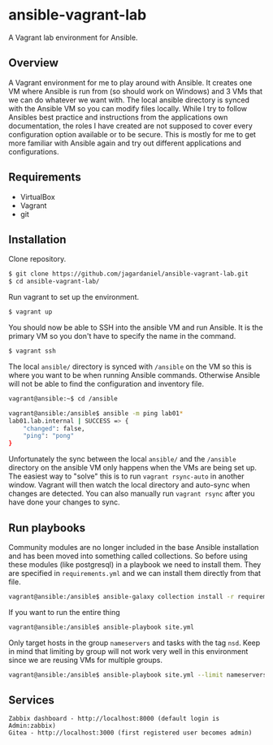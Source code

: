 # ansible-vagrant-lab

A Vagrant lab environment for Ansible.

## Overview

A Vagrant environment for me to play around with Ansible. It creates one VM where Ansible is run from (so should work on Windows) and 3 VMs that we can do whatever we want with. The local ansible directory is synced with the Ansible VM so you can modify files locally. While I try to follow Ansibles best practice and instructions from the applications own documentation, the roles I have created are not supposed to cover every configuration option available or to be secure. This is mostly for me to get more familiar with Ansible again and try out different applications and configurations.

## Requirements

- VirtualBox
- Vagrant
- git

## Installation

Clone repository.
```bash
$ git clone https://github.com/jagardaniel/ansible-vagrant-lab.git
$ cd ansible-vagrant-lab/
```

Run vagrant to set up the environment.
```bash
$ vagrant up
```

You should now be able to SSH into the ansible VM and run Ansible. It is the primary VM so you don't have to specify the name in the command.
```bash
$ vagrant ssh
```

 The local `ansible/` directory is synced with `/ansible` on the VM so this is where you want to be when running Ansible commands. Otherwise Ansible will not be able to find the configuration and inventory file.
```bash
vagrant@ansible:~$ cd /ansible

vagrant@ansible:/ansible$ ansible -m ping lab01*
lab01.lab.internal | SUCCESS => {
    "changed": false,
    "ping": "pong"
}
```

Unfortunately the sync between the local `ansible/` and the `/ansible` directory on the ansible VM only happens when the VMs are being set up. The easiest way to "solve" this is to run `vagrant rsync-auto` in another window. Vagrant will then watch the local directory and auto-sync when changes are detected. You can also manually run `vagrant rsync` after you have done your changes to sync.


## Run playbooks

Community modules are no longer included in the base Ansible installation and has been moved into something called collections. So before using these modules (like postgresql) in a playbook we need to install them. They are specified in `requirements.yml` and we can install them directly from that file.

```bash
vagrant@ansible:/ansible$ ansible-galaxy collection install -r requirements.yml
```

If you want to run the entire thing
```bash
vagrant@ansible:/ansible$ ansible-playbook site.yml
```

Only target hosts in the group `nameservers` and tasks with the tag `nsd`. Keep in mind that limiting by group will not work very well in this environment since we are reusing VMs for multiple groups.
```bash
vagrant@ansible:/ansible$ ansible-playbook site.yml --limit nameservers --tags nsd
```

## Services

```
Zabbix dashboard - http://localhost:8000 (default login is Admin:zabbix)
Gitea - http://localhost:3000 (first registered user becomes admin)
```
